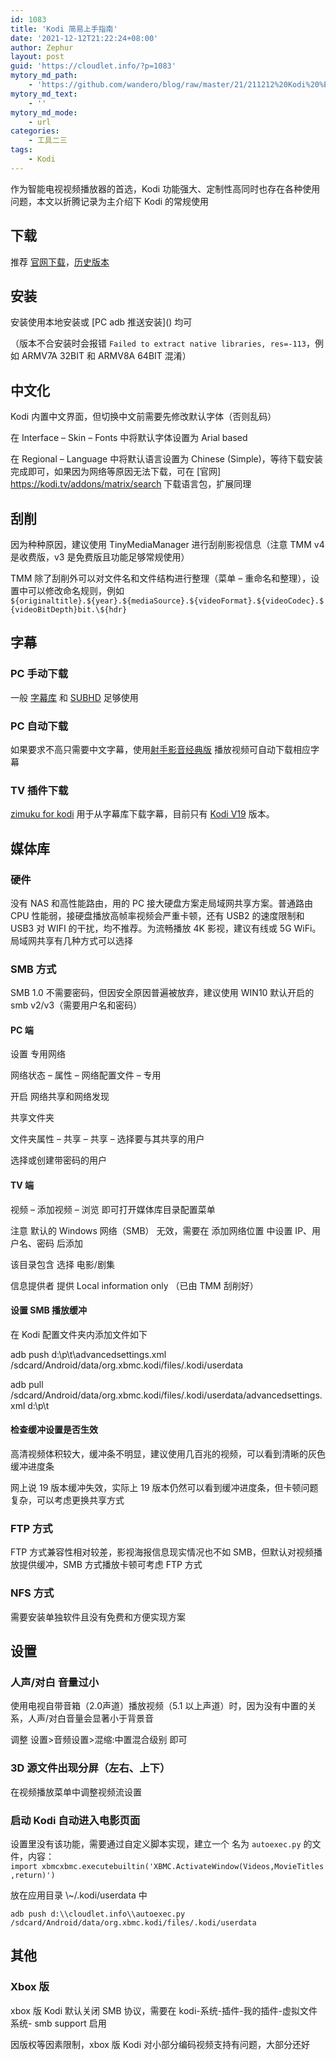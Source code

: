 ```yaml
---
id: 1083
title: 'Kodi 简易上手指南'
date: '2021-12-12T21:22:24+08:00'
author: Zephur
layout: post
guid: 'https://cloudlet.info/?p=1083'
mytory_md_path:
    - 'https://github.com/wandero/blog/raw/master/21/211212%20Kodi%20%E7%AE%80%E6%98%93%E4%B8%8A%E6%89%8B%E6%8C%87%E5%8D%97.md'
mytory_md_text:
    - ''
mytory_md_mode:
    - url
categories:
    - 工具二三
tags:
    - Kodi
---
```


作为智能电视视频播放器的首选，Kodi 功能强大、定制性高同时也存在各种使用问题，本文以折腾记录为主介绍下 Kodi 的常规使用

<!-- more -->

## 下载

推荐 [官网下载](<https://kodi.tv/download/android>)，[历史版本](http://mirrors.kodi.tv/releases/android/)

## 安装

安装使用本地安装或 \[PC adb 推送安装\]() 均可

（版本不合安装时会报错 `Failed to extract native libraries, res=-113`，例如 ARMV7A 32BIT 和 ARMV8A 64BIT 混淆）

## 中文化

Kodi 内置中文界面，但切换中文前需要先修改默认字体（否则乱码）

在 Interface – Skin – Fonts 中将默认字体设置为 Arial based

在 Regional – Language 中将默认语言设置为 Chinese (Simple)，等待下载安装完成即可，如果因为网络等原因无法下载，可在 \[官网\] <https://kodi.tv/addons/matrix/search> 下载语言包，扩展同理

## 刮削

因为种种原因，建议使用 TinyMediaManager 进行刮削影视信息（注意 TMM v4 是收费版，v3 是免费版且功能足够常规使用）

TMM 除了刮削外可以对文件名和文件结构进行整理（菜单 – 重命名和整理），设置中可以修改命名规则，例如 `${originaltitle}.${year}.${mediaSource}.${videoFormat}.${videoCodec}.${videoBitDepth}bit.\${hdr}`

## 字幕

### PC 手动下载

一般 [字幕库](https://zimuku.org/) 和 [SUBHD](https://subhd.com/) 足够使用

### PC 自动下载

如果要求不高只需要中文字幕，使用[射手影音经典版](https://file.splayer.org/SPlayerSetup.exe?SPlayerSetup2437_701266.exe&from=splayer) 播放视频可自动下载相应字幕

### TV 插件下载

[zimuku for kodi](<https://github.com/pizzamx/zimuku_for_kodi>) 用于从字幕库下载字幕，目前只有 [Kodi V19](https://kodi.tv/) 版本。

## 媒体库

### 硬件

没有 NAS 和高性能路由，用的 PC 接大硬盘方案走局域网共享方案。普通路由 CPU 性能弱，接硬盘播放高帧率视频会严重卡顿，还有 USB2 的速度限制和 USB3 对 WIFI 的干扰，均不推荐。为流畅播放 4K 影视，建议有线或 5G WiFi。局域网共享有几种方式可以选择

### SMB 方式

SMB 1.0 不需要密码，但因安全原因普遍被放弃，建议使用 WIN10 默认开启的 smb v2/v3（需要用户名和密码）

#### PC 端

设置 专用网络

网络状态 – 属性 – 网络配置文件 – 专用

开启 网络共享和网络发现

共享文件夹

文件夹属性 – 共享 – 共享 – 选择要与其共享的用户

选择或创建带密码的用户

#### TV 端

视频 – 添加视频 – 浏览 即可打开媒体库目录配置菜单

注意 默认的 Windows 网络（SMB） 无效，需要在 添加网络位置 中设置 IP、用户名、密码 后添加

该目录包含 选择 电影/剧集

信息提供者 提供 Local information only （已由 TMM 刮削好）

#### 设置 SMB 播放缓冲

在 Kodi 配置文件夹内添加文件如下


adb push d:\\p\\t\\advancedsettings.xml /sdcard/Android/data/org.xbmc.kodi/files/.kodi/userdata

adb pull /sdcard/Android/data/org.xbmc.kodi/files/.kodi/userdata/advancedsettings.xml d:\\p\\t

#### 检查缓冲设置是否生效

高清视频体积较大，缓冲条不明显，建议使用几百兆的视频，可以看到清晰的灰色缓冲进度条

网上说 19 版本缓冲失效，实际上 19 版本仍然可以看到缓冲进度条，但卡顿问题复杂，可以考虑更换共享方式

### FTP 方式

FTP 方式兼容性相对较差，影视海报信息现实情况也不如 SMB，但默认对视频播放提供缓冲，SMB 方式播放卡顿可考虑 FTP 方式

### NFS 方式

需要安装单独软件且没有免费和方便实现方案

## 设置

### 人声/对白 音量过小

使用电视自带音箱（2.0声道）播放视频（5.1 以上声道）时，因为没有中置的关系，人声/对白音量会显著小于背景音

调整 设置&gt;音频设置&gt;混缩:中置混合级别 即可

### 3D 源文件出现分屏（左右、上下）

在视频播放菜单中调整视频流设置

### 启动 Kodi 自动进入电影页面

设置里没有该功能，需要通过自定义脚本实现，建立一个 名为 `autoexec.py` 的文件，内容： `import xbmcxbmc.executebuiltin('XBMC.ActivateWindow(Videos,MovieTitles,return)')`

放在应用目录 \\~/.kodi/userdata 中

`adb push d:\\cloudlet.info\\autoexec.py /sdcard/Android/data/org.xbmc.kodi/files/.kodi/userdata`

## 其他

### Xbox 版

xbox 版 Kodi 默认关闭 SMB 协议，需要在 kodi-系统-插件-我的插件-虚拟文件系统- smb support 启用

因版权等因素限制，xbox 版 Kodi 对小部分编码视频支持有问题，大部分还好